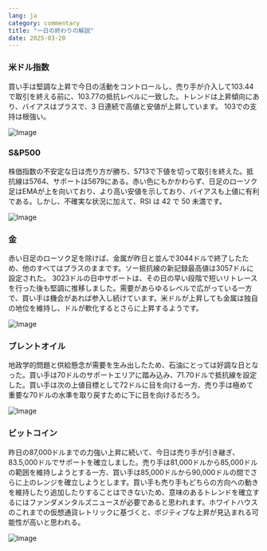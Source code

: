 ```yaml
---
lang: ja
category: commentary
title: "一日の終わりの解説"
date: 2025-03-20
---
```


### 米ドル指数

買い手は堅調な上昇で今日の活動をコントロールし、売り手が介入して103.44で取引を終える前に、103.77の抵抗レベルに一致した。トレンドは上昇傾向にあり、バイアスはプラスで、3 日連続で高値と安値が上昇しています。 103での支持は根強い。

![Image](https://markleighedu.github.io/img/Mar-2025/20-Mar-2025/usdindex.jpg)

### S&P500

株価指数の不安定な日は売り方が勝ち、5713で下値を切って取引を終えた。抵抗線は5764、サポートは5679にある。赤い色にもかかわらず、日足のローソク足はEMAが上を向いており、より高い安値を示しており、バイアスも上値に有利である。しかし、不確実な状況に加えて、RSI は 42 で 50 未満です。

![Image](https://markleighedu.github.io/img/Mar-2025/20-Mar-2025/sp500.jpg)

### 金

赤い日足のローソク足を除けば、金属が昨日と並んで3044ドルで終了したため、他のすべてはプラスのままです。ソー抵抗線の新記録最高値は3057ドルに設定された。 3023ドルの日中サポートは、その日の早い段階で短いリトレースを行った後も堅調に推移しました。需要があらゆるレベルで広がっている一方で、買い手は機会があれば参入し続けています。米ドルが上昇しても金属は独自の地位を維持し、ドルが軟化するとさらに上昇するようです。

![Image](https://markleighedu.github.io/img/Mar-2025/20-Mar-2025/gold.jpg)

### ブレントオイル

地政学的問題と供給懸念が需要を生み出したため、石油にとっては好調な日となった。買い手は70ドルのサポートエリアに踏み込み、71.70ドルで抵抗線を設定した。買い手は次の上値目標として72ドルに目を向ける一方、売り手は極めて重要な70ドルの水準を取り戻すために下に目を向けるだろう。

![Image](https://markleighedu.github.io/img/Mar-2025/20-Mar-2025/brentoil.jpg)

### ビットコイン

昨日の87,000ドルまでの力強い上昇に続いて、今日は売り手が引き継ぎ、83.5,000ドルでサポートを確立しました。売り手は81,000ドルから85,000ドルの範囲を維持しようとする一方、買い手は85,000ドルから90,000ドルの間でさらに上のレンジを確立しようとします。買い手も売り手もどちらの方向への動きを維持したり追加したりすることはできないため、意味のあるトレンドを確立するにはファンダメンタルズニュースが必要であると思われます。ホワイトハウスのこれまでの仮想通貨レトリックに基づくと、ポジティブな上昇が見込まれる可能性が高いと思われる。

![Image](https://markleighedu.github.io/img/Mar-2025/20-Mar-2025/bitcoin.jpg)

